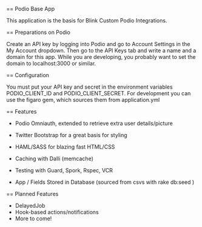 == Podio Base App

This application is the basis for Blink Custom Podio Integrations.

== Preparations on Podio

Create an API key by logging into Podio and go to Account Settings in the My Account dropdown. Then go to the API Keys tab and write a name and a domain for this app. While you are developing, you probably want to set the domain to localhost:3000 or similar.

== Configuration

You must put your API key and secret in the environment variables PODIO_CLIENT_ID and PODIO_CLIENT_SECRET.  For development you can use the figaro gem, which sources them from application.yml


== Features

- Podio Omniauth, extended to retrieve extra user details/picture

- Twitter Bootstrap for a great basis for styling

- HAML/SASS for blazing fast HTML/CSS 

- Caching with Dalli (memcache)

- Testing with Guard, Spork, Rspec, VCR

- App / Fields Stored in Database (sourced from csvs with rake db:seed )

== Planned Features

- DelayedJob
- Hook-based actions/notifications
- More to come! 
